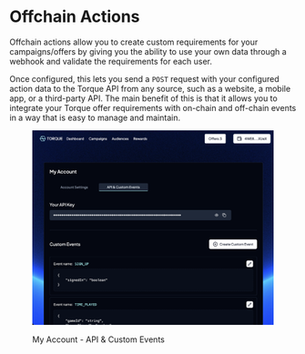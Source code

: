 # Offchain Actions

Offchain actions allow you to create custom requirements for your campaigns/offers by giving you the ability to use your own data through a webhook and validate the requirements for each user.&#x20;

Once configured, this lets you send a `POST` request with your configured action data to the Torque API from any source, such as a website, a mobile app, or a third-party API. The main benefit of this is that it allows you to integrate your Torque offer requirements with on-chain and off-chain events in a way that is easy to manage and maintain.

<figure><img src="../.gitbook/assets/screenshot-api-my-account.png" alt=""><figcaption><p>My Account - API &#x26; Custom Events</p></figcaption></figure>
